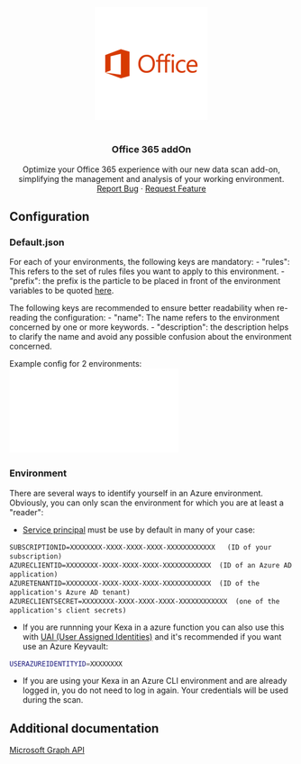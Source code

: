 <div align="center">
    <a href="https://www.kexa.io/addOn/o365">
        <img src="../images/office-icon.png" alt="Logo" width="200">
    </a>

# <h3 align="center">Office 365 addOn</h3>

  <p align="center">
    Optimize your Office 365 experience with our new data scan add-on, simplifying the management and analysis of your working environment.
    <br />
    <a href="https://github.com/4urcloud/Kexa/issues">Report Bug</a>
    ·
    <a href="https://github.com/4urcloud/Kexa/issues">Request Feature</a>
  </p>
</div>

## Configuration

### Default.json

For each of your environments, the following keys are mandatory:
    - "rules": This refers to the set of rules files you want to apply to this environment.
    - "prefix": the prefix is the particle to be placed in front of the environment variables to be quoted [here](#environment).

The following keys are recommended to ensure better readability when re-reading the configuration:
    - "name": The name refers to the environment concerned by one or more keywords.
    - "description": the description helps to clarify the name and avoid any possible confusion about the environment concerned.

Example config for 2 environments:
![example config for Office 365](../config/demo/o365.default.json)

### Environment

There are several ways to identify yourself in an Azure environment. Obviously, you can only scan the environment for which you are at least a "reader":
- [Service principal](https://learn.microsoft.com/en-us/azure/active-directory/develop/howto-create-service-principal-portal) must be use by default in many of your case:
```
SUBSCRIPTIONID=XXXXXXXX-XXXX-XXXX-XXXX-XXXXXXXXXXXX   (ID of your subscription)
AZURECLIENTID=XXXXXXXX-XXXX-XXXX-XXXX-XXXXXXXXXXXX	(ID of an Azure AD application)
AZURETENANTID=XXXXXXXX-XXXX-XXXX-XXXX-XXXXXXXXXXXX	(ID of the application's Azure AD tenant)
AZURECLIENTSECRET=XXXXXXXX-XXXX-XXXX-XXXX-XXXXXXXXXXXX	(one of the application's client secrets)
```

- If you are runnning your Kexa in a azure function you can also use this with [UAI (User Assigned Identities)](https://learn.microsoft.com/en-us/azure/active-directory/workload-identities/workload-identity-federation-create-trust-user-assigned-managed-identity) and it's recommended if you want use an Azure Keyvault:

```bash
USERAZUREIDENTITYID=XXXXXXXX
```

- If you are using your Kexa in an Azure CLI environment and are already logged in, you do not need to log in again. Your credentials will be used during the scan.

## Additional documentation

[Microsoft Graph API](https://learn.microsoft.com/en-us/graph/api/overview?view=graph-rest-1.0)